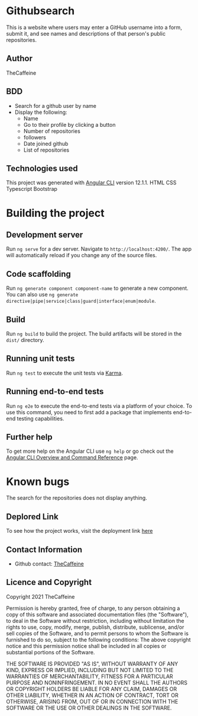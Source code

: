 # Githubsearch
This is a website where users may enter a GitHub username into a form, submit it, and see names and descriptions of that person's public repositories.

## Author
TheCaffeine

## BDD
- Search for a github user by name
- Display the following:
   - Name
   - Go to their profile by clicking a button
   - Number of repositories
   - followers
   - Date joined github
   - List of repositories

## Technologies used
This project was generated with [Angular CLI](https://github.com/angular/angular-cli) version 12.1.1.
HTML
CSS
Typescript
Bootstrap

# Building the project
## Development server
Run `ng serve` for a dev server. Navigate to `http://localhost:4200/`. The app will automatically reload if you change any of the source files.

## Code scaffolding
Run `ng generate component component-name` to generate a new component. You can also use `ng generate directive|pipe|service|class|guard|interface|enum|module`.

## Build
Run `ng build` to build the project. The build artifacts will be stored in the `dist/` directory.

## Running unit tests
Run `ng test` to execute the unit tests via [Karma](https://karma-runner.github.io).

## Running end-to-end tests
Run `ng e2e` to execute the end-to-end tests via a platform of your choice. To use this command, you need to first add a package that implements end-to-end testing capabilities.

## Further help
To get more help on the Angular CLI use `ng help` or go check out the [Angular CLI Overview and Command Reference](https://angular.io/cli) page.


# Known bugs
The search for the repositories does not display anything.

## Deplored Link
To see how the project works, visit the deployment link [here](https://TheCaffeine.github.io/githubsearch/)

## Contact Information
- Github contact: [TheCaffeine](https://github.com/TheCaffeine)

## Licence and Copyright
Copyright 2021 TheCaffeine

Permission is hereby granted, free of charge, to any person obtaining a copy of this software and associated documentation files (the "Software"), to deal in the Software without restriction, including without limitation the rights to use, copy, modify, merge, publish, distribute, sublicense, and/or sell copies of the Software, and to permit persons to whom the Software is furnished to do so, subject to the following conditions: The above copyright notice and this permission notice shall be included in all copies or substantial portions of the Software.

THE SOFTWARE IS PROVIDED "AS IS", WITHOUT WARRANTY OF ANY KIND, EXPRESS OR IMPLIED, INCLUDING BUT NOT LIMITED TO THE WARRANTIES OF MERCHANTABILITY, FITNESS FOR A PARTICULAR PURPOSE AND NONINFRINGEMENT. IN NO EVENT SHALL THE AUTHORS OR COPYRIGHT HOLDERS BE LIABLE FOR ANY CLAIM, DAMAGES OR OTHER LIABILITY, WHETHER IN AN ACTION OF CONTRACT, TORT OR OTHERWISE, ARISING FROM, OUT OF OR IN CONNECTION WITH THE SOFTWARE OR THE USE OR OTHER DEALINGS IN THE SOFTWARE.
